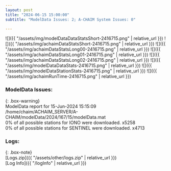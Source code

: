 ```yaml
---
layout: post
title: "2024-06-15 15:00:00"
subtitle: "ModelData Issues: 2; A-CHAIM System Issues: 0"

---
```


![]({{ "/assets/img/modelDataDataStatsShort-2416715.png" | relative_url }})
![]({{ "/assets/img/achaimDataStatsShort-2416715.png" | relative_url }})
![]({{ "/assets/img/achaimDataStatsLong00-2416715.png" | relative_url }})
![]({{ "/assets/img/achaimDataStatsLong01-2416715.png" | relative_url }})
![]({{ "/assets/img/achaimDataStatsLong02-2416715.png" | relative_url }})
![]({{ "/assets/img/modelDataDataStats-2416715.png" | relative_url }})
![]({{ "/assets/img/modelDataStationStats-2416715.png" | relative_url }})
![]({{ "/assets/img/achaimRunTime-2416715.png" | relative_url }})


### ModelData Issues:  
  
{: .box-warning}  
 ModelData report for 15-Jun-2024 15:15:09   
 /home/chaim/ACHAIM_SERVER/A-CHAIM/modelData/2024/167/15/modelData.mat   
 0% of all possible stations for IONO were downloaded. x5258   
 0% of all possible stations for SENTINEL were downloaded. x4713   
  


### Logs:  
  
{: .box-note}  
[Logs.zip]({{ "/assets/other/logs.zip" | relative_url }})  
[Log Info]({{ "/logInfo" | relative_url }})  
